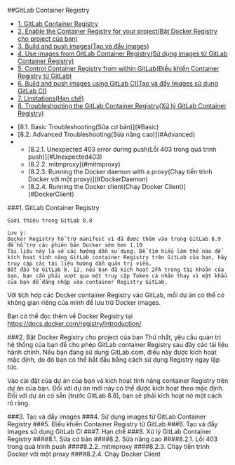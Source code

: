 ##GitLab Container Registry

- [1. GitLab Container Registry](#GitLabContainerRegistry)
- [2. Enable the Container Registry for your project(Bật Docker Registry cho project của bạn)](#EnableContainerRegistry)
- [3. Build and push images(Tạo và đẩy images)](#BuildAndPushImages)
- [4. Use images from GitLab Container Registry(Sử dụng images từ GitLab Container Registry)](#UseImages)
- [5. Control Container Registry from within GitLab(Điều khiển Container Registry từ GitLab)](#ControlContainer)
- [6. Build and push images using GitLab CI(Tạo và đẩy Images sử dụng GitLab CI)](#BuildAndPushGitLabCI)
- [7. Limitations(Hạn chế)](#Limitations)
- [8. Troubleshooting the GitLab Container Registry(Xử lý GitLab Container Registry)](#Troubleshooting)
<ul>
<li>[8.1. Basic Troubleshooting(Sửa cơ bản)](#Basic)</li>
<li>[8.2. Advanced Troubleshooting(Sửa nâng cao)](#Advanced)</li>
<li>
<ul>
<li>[8.2.1. Unexpected 403 error during push(Lỗi 403 trong quá trình push)](#Unexpected403)</li>
<li>[8.2.2. mitmproxy](#mitmproxy)</li>
<li>[8.2.3. Running the Docker daemon with a proxy(Chạy tiến trình Docker với một proxy)](#DockerDaemon)</li>
<li>[8.2.4. Running the Docker client(Chạy Docker Client)](#DockerClient)</li>
</ul></li>
</ul>

<a name="GitLabContainerRegistry"></a>
###1. GitLab Container Registry
```
Giới thiệu trong GitLab 8.8
```
```
Lưu ý:
Docker Registry hỗ trợ manifest v1 đã được thêm vào trong GitLab 8.9 để hỗ trợ các phiên bản Docker sớm hơn 1.10 
Tài liệu này là về các hướng dẫn sử dụng. Để tìm hiểu làm thế nào để kích hoạt tính năng GitLab container Registry trên GitLab của bạn, hãy truy cập các tài liệu hướng dẫn quản trị viên. 
Bắt đầu từ GitLab 8. 12, nếu bạn đã kích hoạt 2FA trong tài khoản của bạn, bạn cần phải vượt qua một truy cập Token cá nhân thay vì mật khẩu của bạn để đăng nhập vào container Registry GitLab.
```
Với tích hợp các Docker container Registry vào GitLab, mỗi dự án có thể có không gian riêng của mình để lưu trữ Docker images. 

Bạn có thể đọc thêm về Docker Registry tại https://docs.docker.com/registry/introduction/

<a name="EnableContainerRegistry"></a>
###2. Bật Docker Registry cho project của bạn
Thứ nhất, yêu cầu quản trị hệ thống của bạn để cho phép GitLab container Registry sau đây các tài liệu hành chính. Nếu bạn đang sử dụng GitLab.com, điều này được kích hoạt mặc định, do đó bạn có thể bắt đầu bằng cách sử dụng Registry ngay lập tức. 

Vào cài đặt của dự án của bạn và kích hoạt tính năng container Registry trên dự án của bạn. Đối với dự án mới này có thể được kích hoạt theo mặc định. Đối với dự án có sẵn (trước GitLab 8.8), bạn sẽ phải kích hoạt nó một cách rõ ràng.

<a name="BuildAndPushImages"></a>
###3. Tạo và đẩy images
<a name="UseImages"></a>
###4. Sử dụng images từ GitLab Container Registry
<a name="ControlContainer"></a>
###5. Điều khiển Container Registry từ GitLab
<a name="BuildAndPushGitLabCI"></a>
###6. Tạo và đẩy Images sử dụng GitLab CI
<a name="Limitations"></a>
###7. Hạn chế
<a name="Troubleshooting"></a>
###8. Xử lý GitLab Container Registry
<a name="Basic"></a>
####8.1. Sửa cơ bản
<a name="Advanced"></a>
####8.2. Sửa nâng cao
<a name="Unexpected403"></a>
####8.2.1. Lỗi 403 trong quá trình push
<a name="mitmproxy"></a>
####8.2.2. mitmproxy
<a name="DockerDaemon"></a>
####8.2.3. Chạy tiến trình Docker với một proxy
<a name="DockerClient"></a>
####8.2.4. Chạy Docker Client
